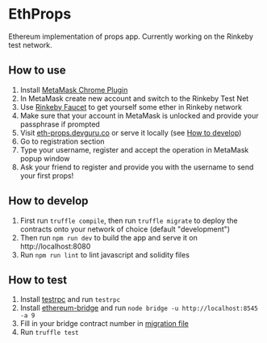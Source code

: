 # EthProps
Ethereum implementation of props app. Currently working on the Rinkeby test network.

## How to use
1. Install [MetaMask Chrome Plugin](https://chrome.google.com/webstore/detail/metamask/nkbihfbeogaeaoehlefnkodbefgpgknn?hl=en)
2. In MetaMask create new account and switch to the Rinkeby Test Net
3. Use [Rinkeby Faucet](https://faucet.rinkeby.io/) to get yourself some ether in Rinkeby network
4. Make sure that your account in MetaMask is unlocked and provide your passphrase if prompted
5. Visit [eth-props.devguru.co](http://eth-props.devguru.co/) or serve it locally (see [How to
   develop](#how-to-develop))
6. Go to registration section
7. Type your username, register and accept the operation in MetaMask popup window
8. Ask your friend to register and provide you with the username to send your first props!

## How to develop
1. First run `truffle compile`, then run `truffle migrate` to deploy the contracts onto your network of choice (default "development")
2. Then run `npm run dev` to build the app and serve it on http://localhost:8080
3. Run `npm run lint` to lint javascript and solidity files

## How to test
1. Install [testrpc](https://github.com/ethereumjs/testrpc) and run `testrpc`
2. Install [ethereum-bridge](https://github.com/oraclize/ethereum-bridge) and run `node bridge -u http://localhost:8545 -a 9`
3. Fill in your bridge contract number in [migration file](https://github.com/filip373/EthProps/blob/master/migrations/2_deploy_contracts.js)
4. Run `truffle test`
